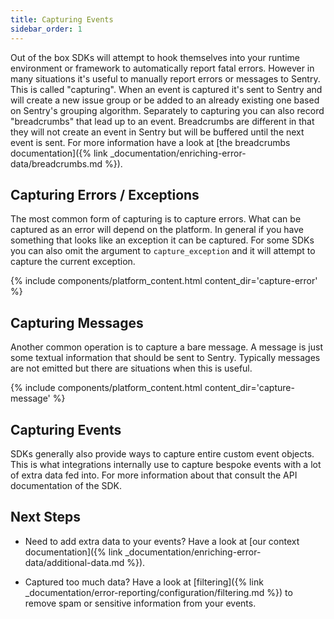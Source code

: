 ```yaml
---
title: Capturing Events
sidebar_order: 1
---
```


Out of the box SDKs will attempt to hook themselves into your runtime environment
or framework to automatically report fatal errors.  However in many situations
it's useful to manually report errors or messages to Sentry.  This is called
"capturing".  When an event is captured it's sent to Sentry and will create a new
issue group or be added to an already existing one based on Sentry's grouping
algorithm.  Separately to capturing you can also record "breadcrumbs" that lead
up to an event.  Breadcrumbs are different in that they will not create an event
in Sentry but will be buffered until the next event is sent.  For more information
have a look at [the breadcrumbs documentation]({% link _documentation/enriching-error-data/breadcrumbs.md %}).

## Capturing Errors / Exceptions

The most common form of capturing is to capture errors.  What can be captured as an
error will depend on the platform.  In general if you have something that looks like
an exception it can be captured.  For some SDKs you can also omit the argument to
`capture_exception` and it will attempt to capture the current exception.

{% include components/platform_content.html content_dir='capture-error' %}

## Capturing Messages

Another common operation is to capture a bare message.  A message is just some textual
information that should be sent to Sentry.  Typically messages are not emitted but
there are situations when this is useful.

{% include components/platform_content.html content_dir='capture-message' %}

## Capturing Events

SDKs generally also provide ways to capture entire custom event objects.  This is what
integrations internally use to capture bespoke events with a lot of extra data fed
into.  For more information about that consult the API documentation of the SDK.

## Next Steps

* Need to add extra data to your events? Have a look at [our context
  documentation]({% link _documentation/enriching-error-data/additional-data.md %}).

* Captured too much data? Have a look at [filtering]({% link
  _documentation/error-reporting/configuration/filtering.md %}) to remove spam
  or sensitive information from your events.
